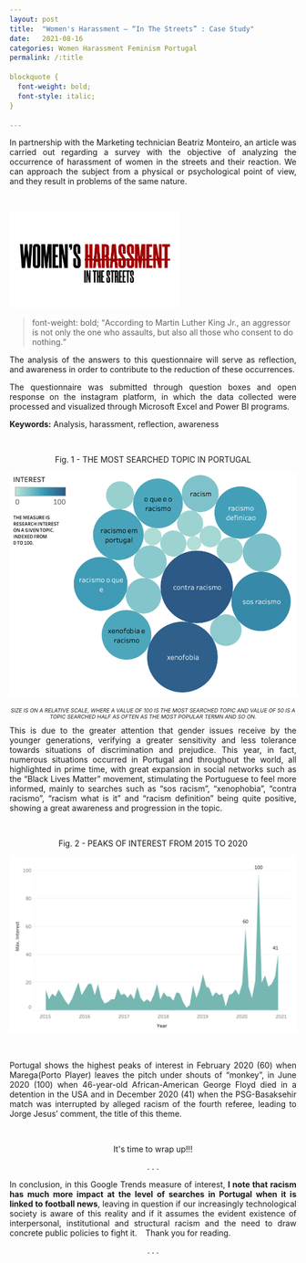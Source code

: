 ```yaml
---
layout: post
title:  "Women's Harassment — “In The Streets” : Case Study"
date:   2021-08-16
categories: Women Harassment Feminism Portugal
permalink: /:title

blockquote {
  font-weight: bold;
  font-style: italic;
}

---
```

<div style="text-align: justify"> 
In partnership with the Marketing technician Beatriz Monteiro, an article was carried out regarding a survey with the objective of analyzing the occurrence of harassment of women in the streets and their reaction. We can approach the subject from a physical or psychological point of view, and they result in problems of the same nature.
</div>

&ensp;

<p align="left" >
  <img src="/assets/posts/WomenHarassment/titulo.png" width="300"/>
</p>



<blockquote>
  font-weight: bold;
<q>According to Martin Luther King Jr., an aggressor is not only the one who assaults, but also all those who consent to do nothing.</q>
</blockquote>


<div style="text-align: justify">
The analysis of the answers to this questionnaire will serve as reflection, and awareness in order to contribute to the reduction of these occurrences.

The questionnaire was submitted through question boxes and open response on the instagram platform, in which the data collected were processed and visualized through Microsoft Excel and Power BI programs.

**Keywords:** Analysis, harassment, reflection, awareness
</div>

&ensp;









<p align="center">
Fig. 1 - THE MOST SEARCHED TOPIC IN PORTUGAL
</p>
<p align="center" >
  <img src="/assets/posts/GoogleTrends/bubble.png" width="550"/>
</p>

<p align="center" style="font-size:7pt; font-style:italic">
SIZE IS ON A RELATIVE SCALE, WHERE A VALUE OF 100 IS THE MOST SEARCHED TOPIC AND VALUE OF 50 IS A TOPIC SEARCHED HALF AS OFTEN AS THE MOST POPULAR TERMN AND SO ON.
</p>

<div style="text-align: justify">
This is due to the greater attention that gender issues receive by the younger generations, verifying a greater sensitivity and less tolerance towards situations of discrimination and prejudice. This year, in fact, numerous situations occurred in Portugal and throughout the world, all highlighted in prime time, with great expansion in social networks such as the “Black Lives Matter” movement, stimulating the Portuguese to feel more informed, mainly to searches such as “sos racism”, “xenophobia”, “contra racismo”, “racism what is it” and “racism definition” being quite positive, showing a great awareness and progression in the topic.
</div>

&ensp;

<p align="center">
Fig. 2 - PEAKS OF INTEREST FROM 2015 TO 2020
</p>
<p align="center" >
  <img src="/assets/posts/GoogleTrends/chart.png" width="650"/>
</p>

&ensp;

<div style="text-align: justify">
Portugal shows the highest peaks of interest in February 2020 (60) when Marega(Porto Player) leaves the pitch under shouts of “monkey”, in June 2020 (100) when 46-year-old African-American George Floyd died in a detention in the USA and in December 2020 (41) when the PSG-Basaksehir match was interrupted by alleged racism of the fourth referee, leading to Jorge Jesus’ comment, the title of this theme.
</div>

&ensp;

<p align="center">
It's time to wrap up!!!
</p>

<p align="center" >
. . .
</p>

<div style="text-align: justify">
In conclusion, in this Google Trends measure of interest, <b>I note that racism has much more impact at the level of searches in Portugal when it is linked to football news</b>, leaving in question if our increasingly technological society is aware of this reality and if it assumes the evident existence of interpersonal, institutional and structural racism and the need to draw concrete public policies to fight it.
&ensp;
Thank you for reading.
</div>

<p align="center" >
. . .
</p>